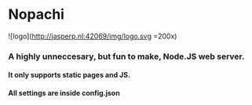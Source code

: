 # Nopachi

![logo](http://jasperp.nl:42069/img/logo.svg =200x)

### A highly unneccesary, but fun to make, Node.JS web server.
#### It only supports static pages and JS.

#### All settings are inside config.json
